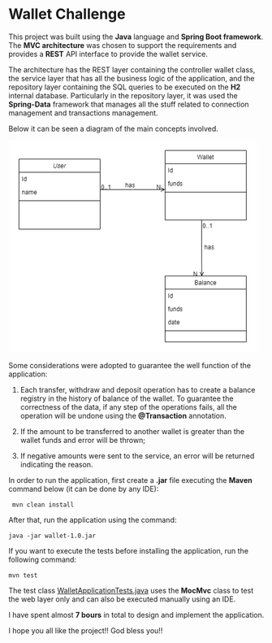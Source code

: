 # Wallet Challenge

This project was built using the **Java** language and **Spring Boot framework**. The **MVC architecture** was chosen to
support the requirements and provides a **REST** API interface to provide the wallet service.

The architecture has the REST layer containing the controller wallet class, the service layer that has all the
business logic of the application, and the repository layer containing the SQL queries to be executed on the **H2** internal database. Particularly in the
repository layer, it was used the **Spring-Data** framework that manages all the stuff related to connection management and transactions management.

Below it can be seen a diagram of the main concepts involved.

![diagram](diagram.png)

Some considerations were adopted to guarantee the well function of the application:

1) Each transfer, withdraw and deposit operation has to create a balance registry in the history of balance of the wallet.
   To guarantee the correctness of the data, if any step of the operations fails, all the operation will be undone using the
   **@Transaction** annotation.

2) If the amount to be transferred to another wallet is greater than the wallet funds and error will be thrown;

3) If negative amounts were sent to the service, an error will be returned indicating the reason.

In order to run the application, first create a **.jar** file executing the **Maven** command below (it can be done by any IDE):

```
 mvn clean install
```

After that, run the application using the command:

```
java -jar wallet-1.0.jar
```

If you want to execute the tests before installing the application, run the following command:

```
mvn test
```

The test class [WalletApplicationTests.java](src/test/java/com/challenge/wallet/WalletApplicationTests.java) uses the **MocMvc** class to test the web layer only and can
also be executed manually using an IDE.

I have spent almost **7 bours** in total to design and implement the application.

I hope you all like the project!! God bless you!!
